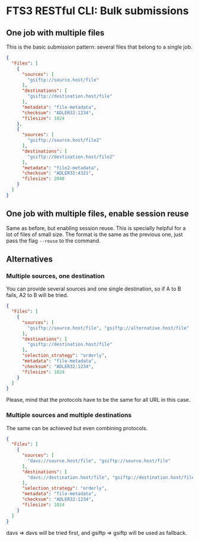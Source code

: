 FTS3 RESTful CLI: Bulk submissions
==================================

One job with multiple files
---------------------------
This is the basic submission pattern: several files that belong to a single job.

```json
{
  "Files": [
    {
      "sources": [
        "gsiftp://source.host/file"
      ], 
      "destinations": [
        "gsiftp://destination.host/file"
      ],
      "metadata": "file-metadata", 
      "checksum": "ADLER32:1234", 
      "filesize": 1024
    },
    {
      "sources": [
        "gsiftp://source.host/file2"
      ],
      "destinations": [
        "gsiftp://destination.host/file2"
      ],
      "metadata": "file2-metadata",
      "checksum": "ADLER32:4321",
      "filesize": 2048
    }
  ]
}
```

One job with multiple files, enable session reuse
-------------------------------------------------
Same as before, but enabling session reuse. This is specially helpful for a lot of files of small size.
The format is the same as the previous one, just pass the flag `--reuse` to the command.

Alternatives
------------

### Multiple sources, one destination
You can provide several sources and one single destination, so if A to B fails, A2 to B will be tried.

```json
{
  "Files": [
    {
      "sources": [
        "gsiftp://source.host/file", "gsiftp://alternative.host/file"
      ], 
      "destinations": [
        "gsiftp://destination.host/file"
      ],
      "selection_strategy": "orderly",
      "metadata": "file-metadata", 
      "checksum": "ADLER32:1234", 
      "filesize": 1024
    }
  ]
}
```

Please, mind that the protocols have to be the same for all URL in this case.

### Multiple sources and multiple destinations
The same can be achieved but even combining protocols.

```json
{
  "Files": [
    {
      "sources": [
        "davs://source.host/file", "gsiftp://source.host/file"
      ], 
      "destinations": [
        "davs://destination.host/file", "gsiftp://destination.host/file"
      ],
      "selection_strategy": "orderly",
      "metadata": "file-metadata", 
      "checksum": "ADLER32:1234", 
      "filesize": 1024
    }
  ]
}
```

davs => davs will be tried first, and gsiftp => gsiftp will be used as fallback.
